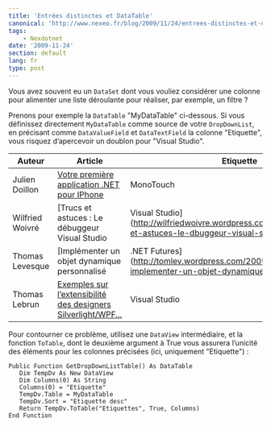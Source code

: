 ```yaml
---
title: 'Entrées distinctes et DataTable'
canonical: 'http://www.nexeo.fr/blog/2009/11/24/entrees-distinctes-et-datatabl/'
tags:
    - Nexdotnet
date: '2009-11-24'
section: default
lang: fr
type: post
---
```


Vous avez souvent eu un `DataSet` dont vous vouliez considérer une colonne pour alimenter une liste déroulante pour réaliser, par exemple, un filtre ?

Prenons pour exemple la `DataTable` "MyDataTable" ci-dessous. Si vous définissez directement `MyDataTable` comme source de votre `DropDownList`, en précisant comme `DataValueField` et `DataTextField` la colonne "Etiquette", vous risquez d’apercevoir un doublon pour "Visual Studio".

| Auteur          | Article                                                     | Etiquette     |
|-----------------|-------------------------------------------------------------|---------------|
| Julien Doillon  | [Votre première application .NET pour IPhone](http://blogs.dotnet-france.com/juliend/post/MonoTouch-Votre-premiere-application-NET-pour-IPhone.aspx)                 | MonoTouch     |
| Wilfried Woivré | [Trucs et astuces : Le débuggeur Visual Studio               | Visual Studio](http://wilfriedwoivre.wordpress.com/2009/10/01/trucs-et-astuces-le-dbuggeur-visual-studio/) |
| Thomas Levesque | [Implémenter un objet dynamique personnalisé                 | .NET Futures](http://tomlev.wordpress.com/2009/10/06/c-4-0-implementer-un-objet-dynamique-personnalise/)  |
| Thomas Lebrun   | [Exemples sur l’extensibilité des designers Silverlight/WPF…](http://blogs.developpeur.org/tom/archive/2009/09/17/wpf-des-exemples-sur-l-extensibilit-des-designers-silverlight-wpf-dans-visual-studio-2010-beta-2.aspx) | Visual Studio |

Pour contourner ce problème, utilisez une `DataView` intermédiaire, et la fonction `ToTable`, dont le deuxième argument à True vous assurera l’unicité des éléments pour les colonnes précisées (ici, uniquement "Etiquette") :

```
Public Function GetDropDownListTable() As DataTable
   Dim TempDv As New DataView
   Dim Columns(0) As String
   Columns(0) = "Etiquette"
   TempDv.Table = MyDataTable
   TempDv.Sort = "Etiquette desc"
   Return TempDv.ToTable("Etiquettes", True, Columns)
End Function
```
